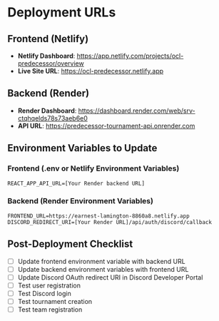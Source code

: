 # Deployment URLs

## Frontend (Netlify)
- **Netlify Dashboard**: https://app.netlify.com/projects/ocl-predecessor/overview
- **Live Site URL**: https://ocl-predecessor.netlify.app

## Backend (Render)
- **Render Dashboard**: https://dashboard.render.com/web/srv-ctqhqelds78s73aeb6e0
- **API URL**: https://predecessor-tournament-api.onrender.com

## Environment Variables to Update

### Frontend (.env or Netlify Environment Variables)
```
REACT_APP_API_URL=[Your Render backend URL]
```

### Backend (Render Environment Variables)
```
FRONTEND_URL=https://earnest-lamington-8860a8.netlify.app
DISCORD_REDIRECT_URI=[Your Render URL]/api/auth/discord/callback
```

## Post-Deployment Checklist
- [ ] Update frontend environment variable with backend URL
- [ ] Update backend environment variables with frontend URL
- [ ] Update Discord OAuth redirect URI in Discord Developer Portal
- [ ] Test user registration
- [ ] Test Discord login
- [ ] Test tournament creation
- [ ] Test team registration